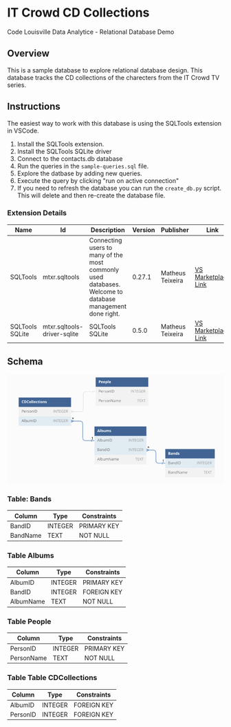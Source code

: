 # IT Crowd CD Collections
Code Louisville Data Analytice - Relational Database Demo

## Overview

This is a sample database to explore relational database design. This database
tracks the CD collections of the charecters from the IT Crowd TV series.

## Instructions

The easiest way to work with this database is using the SQLTools extension 
in VSCode.

1. Install the SQLTools extension.
1. Install the SQLTools SQLite driver
1. Connect to the contacts.db database
1. Run the queries in the `sample-queries.sql` file. 
1. Explore the datbase by adding new queries.
1. Execute the query by clicking "run on active connection"
1. If you need to refresh the database you can run the `create_db.py` script. 
This will delete and then re-create the database file.

### Extension Details

| Name | Id | Description | Version | Publisher | Link |
| ---- | -- | ----------- | ------- | --------- | ---- |
| SQLTools | mtxr.sqltools | Connecting users to many of the most commonly used databases. Welcome to database management done right. | 0.27.1 | Matheus Teixeira | [VS Marketplace Link](https://marketplace.visualstudio.com/items?itemName=mtxr.sqltools) |
| SQLTools SQLite | mtxr.sqltools-driver-sqlite | SQLTools SQLite | 0.5.0 | Matheus Teixeira | [VS Marketplace Link](https://marketplace.visualstudio.com/items?itemName=mtxr.sqltools-driver-sqlite) |

## Schema

![database schema](schema.png)

### Table: Bands
| Column | Type | Constraints |
| ------ | ---- | ----------- |
| BandID | INTEGER | PRIMARY KEY |
| BandName | TEXT | NOT NULL |

### Table Albums
| Column | Type | Constraints |
| ------ | ---- | ----------- |
| AlbumID | INTEGER | PRIMARY KEY |
| BandID | INTEGER | FOREIGN KEY |
| AlbumName | TEXT | NOT NULL |


### Table People
| Column | Type | Constraints |
| ------ | ---- | ----------- |
| PersonID | INTEGER | PRIMARY KEY |
| PersonName | TEXT | NOT NULL |

### Table Table CDCollections
| Column | Type | Constraints |
| ------ | ---- | ----------- |
| AlbumID | INTEGER | FOREIGN KEY |
| PersonID | INTEGER | FOREIGN KEY |
